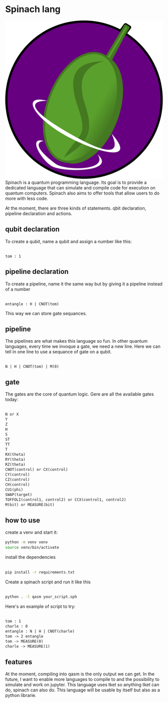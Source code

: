 # Spinach lang
![logo for Spinach](spinach.png "Spinach")
Spinach is a quantum programming language.
Its goal is to provide a dedicated language that can simulate and compile code for execution on quantum computers. Spinach also aims to offer tools that allow users to do more with less code.

At the moment, there are three kinds of statements. qbit declaration, pipeline declaration and actions.
## qubit declaration
To create a qubit, name a qubit and assign a number like this:

```

tom : 1
```

## pipeline declaration
To create a pipeline, name it the same way but by giving it a pipeline instead of a number

```

entangle : H | CNOT(tom)

```

This way we can store gate sequances.

## pipeline

The pipelines are what makes this language so fun. In other quantum languages, every time we invoque a gate, we need a new line. Here we can tell in one line to use a sequance of gate on a qubit.

```

N | H | CNOT(tom) | M(0)

```

## gate

The gates are the core of quantum logic. Gere are all the available gates today:

```

N or X
Y
Z
H
S
ST
TT
T
RX(theta)
RY(theta)
RZ(theta)
CNOT(control) or CX(control)
CY(control)
CZ(control)
CH(control)
CU1(phi)
SWAP(target)
TOFFOLI(control1, control2) or CCX(control1, control2)
M(bit) or MEASURE(bit)

```

## how to use
create a venv and start it:

```bash
python -m venv venv
source venv/bin/activate

```
install the dependencies

```bash

pip install -r requirements.txt

```
Create a spinach script and run it like this

```bash

python . -l qasm your_script.sph

```

Here's an example of script to try:

```

tom : 1
charle : 0
entangle : N | H | CNOT(charle) 
tom -> 2 entangle
tom -> MEASURE(0)
charle -> MEASURE(1)

```

## features

At the moment, compiling into qasm is the only output we can get. In the future, I want to enable more languages to compile to and the possibility to simulate and work on jupyter. This language uses tket so anything tket can do, spinach can also do. This language will be usable by itself but also as a python librarie.
